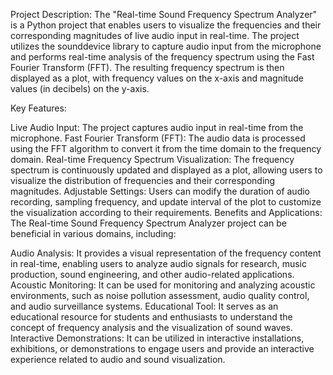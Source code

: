 Project Description:
The "Real-time Sound Frequency Spectrum Analyzer" is a Python project that enables users to visualize the frequencies and their corresponding magnitudes of live audio input in real-time. The project utilizes the sounddevice library to capture audio input from the microphone and performs real-time analysis of the frequency spectrum using the Fast Fourier Transform (FFT). The resulting frequency spectrum is then displayed as a plot, with frequency values on the x-axis and magnitude values (in decibels) on the y-axis.

Key Features:

Live Audio Input: The project captures audio input in real-time from the microphone.
Fast Fourier Transform (FFT): The audio data is processed using the FFT algorithm to convert it from the time domain to the frequency domain.
Real-time Frequency Spectrum Visualization: The frequency spectrum is continuously updated and displayed as a plot, allowing users to visualize the distribution of frequencies and their corresponding magnitudes.
Adjustable Settings: Users can modify the duration of audio recording, sampling frequency, and update interval of the plot to customize the visualization according to their requirements.
Benefits and Applications:
The Real-time Sound Frequency Spectrum Analyzer project can be beneficial in various domains, including:

Audio Analysis: It provides a visual representation of the frequency content in real-time, enabling users to analyze audio signals for research, music production, sound engineering, and other audio-related applications.
Acoustic Monitoring: It can be used for monitoring and analyzing acoustic environments, such as noise pollution assessment, audio quality control, and audio surveillance systems.
Educational Tool: It serves as an educational resource for students and enthusiasts to understand the concept of frequency analysis and the visualization of sound waves.
Interactive Demonstrations: It can be utilized in interactive installations, exhibitions, or demonstrations to engage users and provide an interactive experience related to audio and sound visualization.
